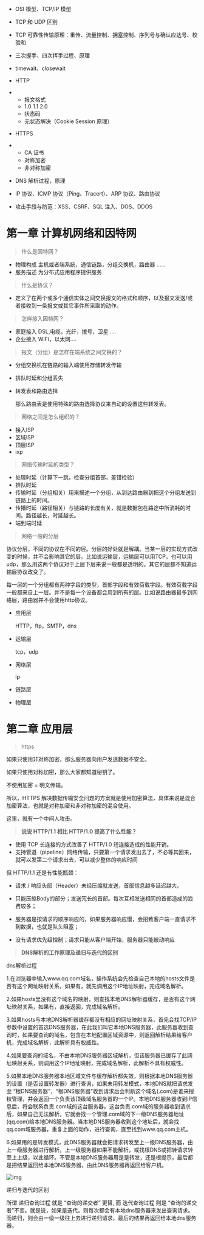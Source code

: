 - OSI 模型、TCP/IP 模型

- TCP 和 UDP 区别

- TCP 可靠性传输原理：重传、流量控制、拥塞控制、序列号与确认应达号、校验和

- 三次握手、四次挥手过程、原理

- timewait、closewait

- HTTP

- - 报文格式
  - 1.0 1.1 2.0
  - 状态码
  - 无状态解决（Cookie Session 原理）

- HTTPS

- - CA 证书
  - 对称加密
  - 非对称加密

- DNS 解析过程，原理

- IP 协议、ICMP 协议（Ping、Tracert）、ARP 协议、路由协议

- 攻击手段与防范：XSS、CSRF、SQL 注入、DOS、DDOS



# 第一章 计算机网络和因特网

> 什么是因特网？

- 物理构成    主机或者端系统，通信链路，分组交换机，路由器 ...... 
- 服务描述     为分布式应用程序提供服务

> 什么是协议？

- 定义了在两个或多个通信实体之间交换报文的格式和顺序，以及报文发送/或者接收到一条报文或其它事件所采取的动作。

> 怎样接入因特网？

- 家庭接入    DSL,电缆，光纤，拨号，卫星 .... 
- 企业接入     WiFi，以太网....

> 报文（分组）是怎样在端系统之间交换的？

- 分组交换机在链路的输入端使用存储转发传输

- 排队时延和分组丢失

- 转发表和路由选择

  那么路由表是使用特殊的路由选择协议来自动的设置这些转发表。

> 网络之间是怎么组织的？

- 接入ISP
- 区域ISP
- 顶层ISP
- ixp

> 网络传输时延的类型？

- 处理时延（计算下一跳，检查分组首部，差错检验）
- 排队时延
- 传输时延（分组相关）用来描述一个分组，从到达路由器到把这个分组发送到链路上的时间。
- 传播时延（路径相关）与链路的长度有关，就是数据包在路途中所消耗的时间。路径越长，时延越长。
- 端到端时延

> 网络一般的分层

协议分层，不同的协议在不同的层。分层的好处就是解耦。当某一层的实现方式改变的时候，并不会影响其它的层。比如说运输层，运输层可以用TCP，也可以用udp，那么用这两个协议对于上层下层来说一般都是透明的。其它的层都不知道运输层协议改变了。

每一层的一个分组都有两种字段的类型，首部字段和有效荷载字段。有效荷载字段一般都来自上一层。并不是每一个设备都会用到所有的层。比如说路由器最多到网络层，路由器并不会使用http协议。

- 应用层

  HTTP，ftp，SMTP，dns

- 运输层

  tcp，udp

- 网络层

  ip

- 链路层

- 物理层

# 第二章 应用层

> https

如果只使用非对称加密，那么服务器向用户发送数据不安全。

如果只使用对称加密，那么大家都知道秘钥了。

不使用加密 = 明文传输。

所以，HTTPS 解决数据传输安全问题的方案就是使用加密算法，具体来说是混合加密算法，也就是对称加密和非对称加密的混合使用。

这里，就有一个中间人攻击。

> **说说 HTTP/1.1 相比 HTTP/1.0 提高了什么性能？**

- 使用 TCP 长连接的方式改善了 HTTP/1.0 短连接造成的性能开销。
- 支持管道（pipeline）网络传输，只要第一个请求发出去了，不必等其回来，就可以发第二个请求出去，可以减少整体的响应时间

但 HTTP/1.1 还是有性能瓶颈：

- 请求 / 响应头部（Header）未经压缩就发送，首部信息越多延迟越大。

- 只能压缩Body的部分；发送冗长的首部。每次互相发送相同的首部造成的浪费较多；

- 服务器是按请求的顺序响应的，如果服务器响应慢，会招致客户端一直请求不到数据，也就是队头阻塞；

- 没有请求优先级控制；请求只能从客户端开始，服务器只能被动响应

>  **DNS解析的工作原理及递归与迭代的区别**

dns解析过程

1.在浏览器中输入www.qq.com域名，操作系统会先检查自己本地的hosts文件是否有这个网址映射关系，如果有，就先调用这个IP地址映射，完成域名解析。


2.如果hosts里没有这个域名的映射，则查找本地DNS解析器缓存，是否有这个网址映射关系，如果有，直接返回，完成域名解析。


3.如果hosts与本地DNS解析器缓存都没有相应的网址映射关系，首先会找TCP/IP参数中设置的首选DNS服务器，在此我们叫它本地DNS服务器，此服务器收到查询时，如果要查询的域名，包含在本地配置区域资源中，则返回解析结果给客户机，完成域名解析，此解析具有权威性。


4.如果要查询的域名，不由本地DNS服务器区域解析，但该服务器已缓存了此网址映射关系，则调用这个IP地址映射，完成域名解析，此解析不具有权威性。



5.如果本地DNS服务器本地区域文件与缓存解析都失效，则根据本地DNS服务器的设置（是否设置转发器）进行查询，如果未用转发模式，本地DNS就把请求发至 “根DNS服务器”，“根DNS服务器”收到请求后会判断这个域名(.com)是谁来授权管理，并会返回一个负责该顶级域名服务器的一个IP。本地DNS服务器收到IP信息后，将会联系负责.com域的这台服务器。这台负责.com域的服务器收到请求后，如果自己无法解析，它就会找一个管理.com域的下一级DNS服务器地址(qq.com)给本地DNS服务器。当本地DNS服务器收到这个地址后，就会找qq.com域服务器，重复上面的动作，进行查询，直至找到www.qq.com主机。


6.如果用的是转发模式，此DNS服务器就会把请求转发至上一级DNS服务器，由上一级服务器进行解析，上一级服务器如果不能解析，或找根DNS或把转请求转至上上级，以此循环。不管是本地DNS服务器用是是转发，还是根提示，最后都是把结果返回给本地DNS服务器，由此DNS服务器再返回给客户机。

![img](https://img-blog.csdn.net/20140718112133000?watermark/2/text/aHR0cDovL2Jsb2cuY3Nkbi5uZXQvd3l0aGVvbmx5/font/5a6L5L2T/fontsize/400/fill/I0JBQkFCMA==/dissolve/70/gravity/SouthEast)

递归与迭代的区别

所谓 递归查询过程 就是 “查询的递交者” 更替, 而 迭代查询过程 则是 “查询的递交者”不变。就是说，如果是迭代。则每次都会有本地dns服务器来发出查询请求。而递归，则会由一级一级往上去进行递归请求，最后的结果再返回给本地dns服务器。